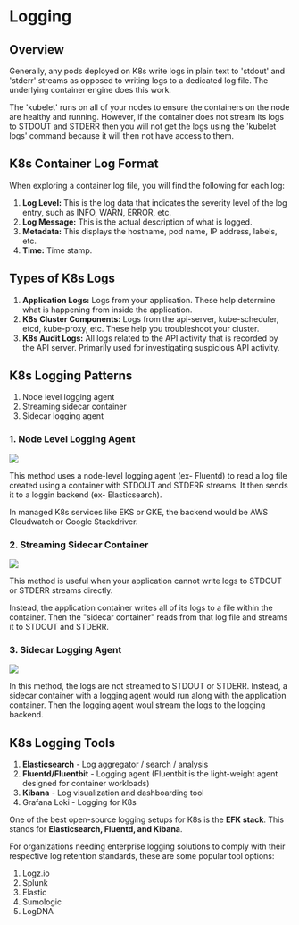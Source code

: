 # Logging

## Overview

Generally, any pods deployed on K8s write logs in plain text to 'stdout' and 'stderr' streams as opposed to writing logs to a dedicated log file. The underlying container engine does this work.

The 'kubelet' runs on all of your nodes to ensure the containers on the node are healthy and running. However, if the container does not stream its logs to STDOUT and STDERR then you will not get the logs using the 'kubelet logs' command because it will then not have access to them.

## K8s Container Log Format

When exploring a container log file, you will find the following for each log:

1. __Log Level:__ This is the log data that indicates the severity level of the log entry, such as INFO, WARN, ERROR, etc.
2. __Log Message:__ This is the actual description of what is logged.
3. __Metadata:__ This displays the hostname, pod name, IP address, labels, etc.
4. __Time:__ Time stamp.

## Types of K8s Logs

1. __Application Logs:__ Logs from your application. These help determine what is happening from inside the application.
2. __K8s Cluster Components:__ Logs from the api-server, kube-scheduler, etcd, kube-proxy, etc. These help you troubleshoot your cluster.
3. __K8s Audit Logs:__ All logs related to the API activity that is recorded by the API server. Primarily used for investigating suspicious API activity.

## K8s Logging Patterns

1. Node level logging agent
2. Streaming sidecar container
3. Sidecar logging agent

### 1. Node Level Logging Agent

![](https://devopscube.com/wp-content/uploads/2021/11/logging-with-node-agent.png)

This method uses a node-level logging agent (ex- Fluentd) to read a log file created using a container with STDOUT and STDERR streams. It then sends it to a loggin backend (ex- Elasticsearch). 

In managed K8s services like EKS or GKE, the backend would be AWS Cloudwatch or Google Stackdriver.

### 2. Streaming Sidecar Container

![](https://devopscube.com/wp-content/uploads/2021/11/logging-with-streaming-sidecar.png)

This method is useful when your application cannot write logs to STDOUT or STDERR streams directly.

Instead, the application container writes all of its logs to a file within the container. Then the "sidecar container" reads from that log file and streams it to STDOUT and STDERR.

### 3. Sidecar Logging Agent

![](https://devopscube.com/wp-content/uploads/2021/11/logging-with-sidecar-agent.png)

In this method, the logs are not streamed to STDOUT or STDERR. Instead, a sidecar container with a logging agent would run along with the application container. Then the logging agent woul stream the logs to the logging backend.

## K8s Logging Tools

1. __Elasticsearch__ - Log aggregator / search / analysis
2. __Fluentd/Fluentbit__ - Logging agent (Fluentbit is the light-weight agent designed for container workloads)
3. __Kibana__ - Log visualization and dashboarding tool
4. Grafana Loki - Logging for K8s

One of the best open-source logging setups for K8s is the __EFK stack__. This stands for __Elasticsearch, Fluentd, and Kibana__.

For organizations needing enterprise logging solutions to comply with their respective log retention standards, these are some popular tool options:

1. Logz.io
2. Splunk
3. Elastic
4. Sumologic
5. LogDNA